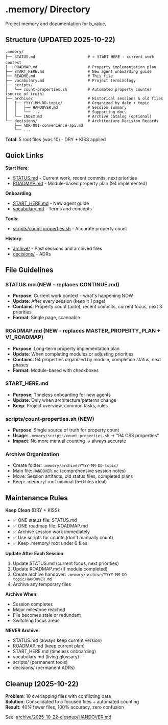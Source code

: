 # .memory/ Directory

Project memory and documentation for b_value.

## Structure (UPDATED 2025-10-22)

```
.memory/
├── STATUS.md                       # ⭐ START HERE - current work context
├── ROADMAP.md                      # Property implementation plan
├── START_HERE.md                   # New agent onboarding guide
├── README.md                       # This file
├── vocabulary.md                   # Project terminology
├── scripts/
│   └── count-properties.sh         # Automated property counter (source of truth)
├── archive/                        # Historical sessions & old files
│   ├── YYYY-MM-DD-topic/           # Organized by date + topic
│   │   ├── HANDOVER.md             # Session summary
│   │   └── ...                     # Supporting docs
│   └── INDEX.md                    # Archive catalog (optional)
└── decisions/                      # Architecture Decision Records
    ├── ADR-001-convenience-api.md
    └── ...
```

**Total**: 5 root files (was 10) - DRY + KISS applied

## Quick Links

**Start Here**:
- [STATUS.md](./STATUS.md) - Current work, recent commits, next priorities
- [ROADMAP.md](./ROADMAP.md) - Module-based property plan (94 implemented)

**Onboarding**:
- [START_HERE.md](./START_HERE.md) - New agent guide
- [vocabulary.md](./vocabulary.md) - Terms and concepts

**Tools**:
- [scripts/count-properties.sh](./scripts/count-properties.sh) - Accurate property count

**History**:
- [archive/](./archive/) - Past sessions and archived files
- [decisions/](./decisions/) - ADRs

## File Guidelines

### STATUS.md (NEW - replaces CONTINUE.md)
- **Purpose**: Current work context - what's happening NOW
- **Update**: After every session (keep it 1 page)
- **Contains**: Property count (auto), recent commits, current focus, next 3 priorities
- **Format**: Single page, scannable

### ROADMAP.md (NEW - replaces MASTER_PROPERTY_PLAN + V1_ROADMAP)
- **Purpose**: Long-term property implementation plan
- **Update**: When completing modules or adjusting priorities
- **Contains**: 94 properties organized by module, completion status, next phases
- **Format**: Module-based with checkboxes

### START_HERE.md
- **Purpose**: Timeless onboarding for new agents
- **Update**: Only when architecture/patterns change
- **Keep**: Project overview, common tasks, rules

### scripts/count-properties.sh (NEW)
- **Purpose**: Single source of truth for property count
- **Usage**: `.memory/scripts/count-properties.sh` → "94 CSS properties"
- **Impact**: No more manual counting → always accurate

### Archive Organization
- Create folder: `.memory/archive/YYYY-MM-DD-topic/`
- Main file: `HANDOVER.md` (comprehensive session notes)
- Move: Session artifacts, old status files, completed plans
- Keep: .memory/ root minimal (5-6 files ideal)

## Maintenance Rules

**Keep Clean** (DRY + KISS):
- ✅ ONE status file: STATUS.md
- ✅ ONE roadmap file: ROADMAP.md
- ✅ Archive session work immediately
- ✅ Use scripts for counts (don't manually count)
- ✅ Keep .memory/ root under 6 files

**Update After Each Session**:
1. Update STATUS.md (current focus, next priorities)
2. Update ROADMAP.md (if module completed)
3. Create archive handover: `.memory/archive/YYYY-MM-DD-topic/HANDOVER.md`
4. Archive any temporary files

**Archive When**:
- Session completes
- Major milestone reached
- File becomes stale or redundant
- Switching focus areas

**NEVER Archive**:
- STATUS.md (always keep current version)
- ROADMAP.md (keep current plan)
- START_HERE.md (timeless onboarding)
- vocabulary.md (living glossary)
- scripts/ (permanent tools)
- decisions/ (permanent ADRs)

## Cleanup (2025-10-22)

**Problem**: 10 overlapping files with conflicting data  
**Solution**: Consolidated to 5 focused files + automated counting  
**Result**: 40% fewer files, 100% accuracy, zero confusion

See: [archive/2025-10-22-cleanup/HANDOVER.md](./archive/2025-10-22-cleanup/HANDOVER.md)
